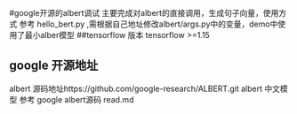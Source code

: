 #google开源的albert调试
主要完成对albert的直接调用，生成句子向量，使用方式 参考 hello_bert.py ,需根据自己地址修改albert/args.py中的变量，demo中使用了最小alber模型 
##tensorflow 版本
tensorflow >=1.15
## google 开源地址  
albert 源码地址https://github.com/google-research/ALBERT.git
albert 中文模型 参考 google albert源码 read.md